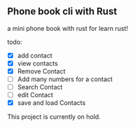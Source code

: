 ## Phone book cli with Rust

a mini phone book with rust for learn rust!

todo:

- [X] add contact
- [X] view contacts
- [X] Remove Contact
- [ ] Add many numbers for a contact
- [ ] Search Contact
- [ ] edit Contact
- [X] save and load Contacts

This project is currently on hold.
